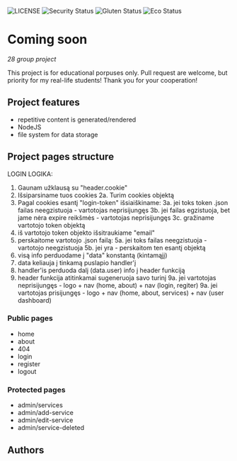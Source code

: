 ![LICENSE](https://img.shields.io/badge/license-MIT-blue.svg?style=flat-square)
![Security Status](https://img.shields.io/security-headers?label=Security&url=https%3A%2F%2Fgithub.com&style=flat-square)
![Gluten Status](https://img.shields.io/badge/Gluten-Free-green.svg)
![Eco Status](https://img.shields.io/badge/ECO-Friendly-green.svg)

# Coming soon

_28 group project_

This project is for educational porpuses only. Pull request are welcome, but priority for my real-life students! Thank you for your cooperation!

## Project features

- repetitive content is generated/rendered
- NodeJS
- file system for data storage

## Project pages structure

LOGIN LOGIKA:

1. Gaunam užklausą su "header.cookie"
2. Išsiparsiname tuos cookies
2a. Turim cookies objektą
3. Pagal cookies esantį "login-token" išsiaiškiname:
3a. jei toks token .json failas neegzistuoja - vartotojas neprisijungęs
3b. jei failas egzistuoja, bet jame nėra expire reikšmės - vartotojas neprisijungęs
3c. gražiname vartotojo token objektą
4. iš vartotojo token objekto išsitraukiame "email"
5. perskaitome vartotojo .json failą:
5a. jei toks failas neegzistuoja - vartotojo neegzistuoja
5b. jei yra - perskaitom ten esantį objektą
6. visą info perduodame į "data" konstantą (kintamąjį)
7. data keliauja į tinkamą puslapio handler'į
8. handler'is perduoda dalį (data.user) info į header funkciją
9. header funkcija atitinkamai sugeneruoja savo turinį
9a. jei vartotojas neprisijungęs - logo + nav (home, about) + nav (login, regiter)
9a. jei vartotojas prisijungęs - logo + nav (home, about, services) + nav (user dashboard)

### Public pages

- home
- about
- 404
- login
- register
- logout

### Protected pages

- admin/services
- admin/add-service
- admin/edit-service
- admin/service-deleted

## Authors

